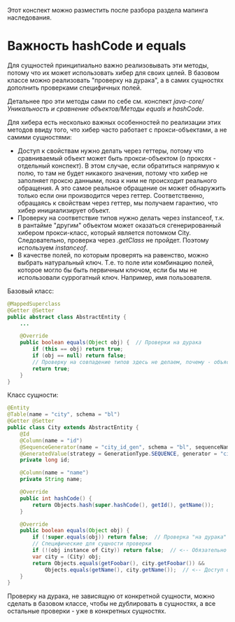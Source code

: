 Этот конспект можно разместить после разбора раздела мапинга наследования.

# Важность hashCode и equals

Для сущностей принципиально важно реализовывать эти методы, потому что их может использовать хибер для своих целей. В базовом классе можно реализовать "проверку на дурака", а в самих сущностях дополнить проверками специфичных полей.

Детальнее про эти методы сами по себе см. конспект *java-core/Уникальность и сравнение объектов/Методы equals и hashCode*.

Для хибера есть несколько важных особенностей по реализации этих методов ввиду того, что хибер часто работает с прокси-объектами, а не самими сущностями:

* Доступ к свойствам нужно делать через геттеры, потому что сравниваемый объект может быть прокси-объектом (о проксях - отдельный конспект). В этом случае, если обратиться напрямую к полю, то там не будет никакого значения, потому что хибер не заполняет проксю данными, пока к ним не происходит реального обращения. А это самое реальное обращение он может обнаружить только если они производится через геттер. Соответственно, обращаясь к свойствам через геттер, мы получаем гарантию, что хибер инициализирует объект.
* Проверку на соответствие типов нужно делать через instanceof, т.к. в рантайме "другим" объектом может оказаться сгенерированный хибером прокси-класс, который является потомком City. Следовательно, проверка через *.getClass* не пройдет. Поэтому используем *instanceof*.
* В качестве полей, по которым проверять на равенство, можно выбрать натуральный ключ. Т.е. то поле или комбинацию полей, которое могло бы быть первичным ключом, если бы мы не использовали суррогатный ключ. Например, имя пользователя.

Базовый класс:

```java
@MappedSuperclass
@Getter @Setter
public abstract class AbstractEntity {
    ...

    @Override
    public boolean equals(Object obj) {  // Проверки на дурака
        if (this == obj) return true;
        if (obj == null) return false;
        // Проверку на совпадение типов здесь не делаем, почему - объяснено ниже
        return true;
    }
}
```

Класс сущности:

```java
@Entity
@Table(name = "city", schema = "bl")
@Getter @Setter
public class City extends AbstractEntity {
    @Id
    @Column(name = "id")
    @SequenceGenerator(name = "city_id_gen", schema = "bl", sequenceName = "city_id_seq", allocationSize = 1)
    @GeneratedValue(strategy = GenerationType.SEQUENCE, generator = "city_id_gen")
    private long id;

    @Column(name = "name")
    private String name;

    @Override
    public int hashCode() {
        return Objects.hash(super.hashCode(), getId(), getName());
    }

    @Override
    public boolean equals(Object obj) {
        if (!super.equals(obj)) return false;  // Проверка "на дурака" из базовой сущности
        // Специфические для сущности проверки
        if (!(obj instance of City)) return false;  // <-- Обязательно instanceof, а не getClass()
        var city = (City) obj;
        return Objects.equals(getFoobar(), city.getFoobar()) &&
            Objects.equals(getName(), city.getName());  // <-- Доступ обязательно через геттеры.
    }
}
```

Проверку на дурака, не зависящую от конкретной сущности, можно сделать в базовом классе, чтобы не дублировать в сущностях, а все остальные проверки - уже в конкретных сущностях.

